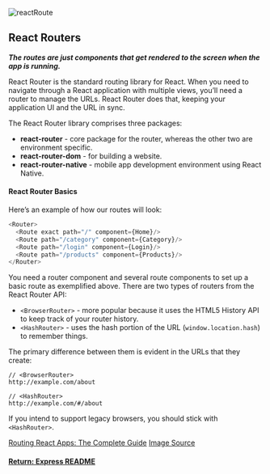 ![reactRoute](https://cdn-images-1.medium.com/max/2000/1*eQLe7T33KNr82vcT378oPQ.jpeg)
## React Routers

___The routes are just components that get rendered to the screen when the app is running.___

React Router is the standard routing library for React. When you need to navigate through a React application with multiple views, you’ll need a router to manage the URLs. React Router does that, keeping your application UI and the URL in sync.

The React Router library comprises three packages:
- <b>react-router</b> - core package for the router, whereas the other two are environment specific.
- <b>react-router-dom</b> - for building a website.
- <b>react-router-native</b> - mobile app development environment using React Native.

#### React Router Basics
Here’s an example of how our routes will look:
```js
<Router>
  <Route exact path="/" component={Home}/>
  <Route path="/category" component={Category}/>
  <Route path="/login" component={Login}/>
  <Route path="/products" component={Products}/>
</Router>
```
You need a router component and several route components to set up a basic route as exemplified above. There are two types of routers from the React Router API:
- `<BrowserRouter>` - more popular because it uses the HTML5 History API to keep track of your router history.
- `<HashRouter>` - uses the hash portion of the URL (`window.location.hash`) to remember things.

The primary difference between them is evident in the URLs that they create:
```
// <BrowserRouter>
http://example.com/about

// <HashRouter>
http://example.com/#/about
```
If you intend to support legacy browsers, you should stick with `<HashRouter>`.

[Routing React Apps: The Complete Guide](https://scotch.io/tutorials/routing-react-apps-the-complete-guide)
[Image Source](https://blog.cloudboost.io/use-react-router-v4-for-applications-d8346134db6c)
#### [Return: Express README](../../README.md)
